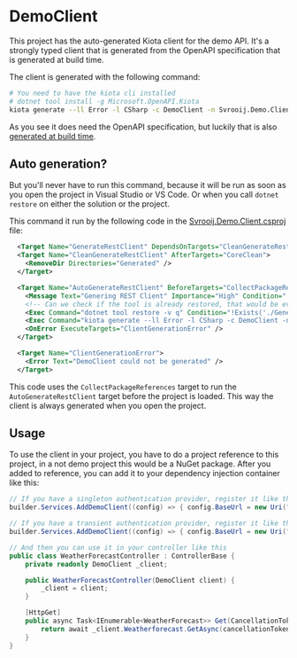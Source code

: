 ﻿# DemoClient

This project has the auto-generated Kiota client for the demo API. It's a strongly typed client that is generated from the OpenAPI specification that is generated at build time.

The client is generated with the following command:

```bash
# You need to have the kiota cli installed
# dotnet tool install -g Microsoft.OpenAPI.Kiota
kiota generate --ll Error -l CSharp -c DemoClient -n Svrooij.Demo.Client -d ../Svrooij.Demo.Api/wwwroot/swagger/v1/swagger.json -o ./Generated --serializer Microsoft.Kiota.Serialization.Json.JsonSerializationWriterFactory --deserializer Microsoft.Kiota.Serialization.Json.JsonParseNodeFactory
```

As you see it does need the OpenAPI specification, but luckily that is also [generated at build time](https://github.com/svrooij/demo-api-with-auth?tab=readme-ov-file#generate-openapi-specification).

## Auto generation?

But you'll never have to run this command, because it will be run as soon as you open the project in Visual Studio or VS Code. Or when you call `dotnet restore` on either the solution or the project.

This command it run by the following code in the [Svrooij.Demo.Client.csproj](./Svrooij.Demo.Client.csproj) file:

```xml
  <Target Name="GenerateRestClient" DependsOnTargets="CleanGenerateRestClient;AutoGenerateRestClient" />
  <Target Name="CleanGenerateRestClient" AfterTargets="CoreClean">
    <RemoveDir Directories="Generated" />
  </Target>

  <Target Name="AutoGenerateRestClient" BeforeTargets="CollectPackageReferences" Outputs="Generated/DemoClient.cs">
    <Message Text="Genering REST Client" Importance="High" Condition="!Exists('./Generated/DemoClient.cs')" />
	<!-- Can we check if the tool is already restored, that would be even better!-->
	<Exec Command="dotnet tool restore -v q" Condition="!Exists('./Generated/DemoClient.cs')" />
	<Exec Command="kiota generate --ll Error -l CSharp -c DemoClient -n Svrooij.Demo.Client -d ../Svrooij.Demo.Api/wwwroot/swagger/v1/swagger.json -o ./Generated --serializer Microsoft.Kiota.Serialization.Json.JsonSerializationWriterFactory --deserializer Microsoft.Kiota.Serialization.Json.JsonParseNodeFactory" Condition="!Exists('./Generated/DemoClient.cs')" />
	<OnError ExecuteTargets="ClientGenerationError" />
  </Target>

  <Target Name="ClientGenerationError">
	<Error Text="DemoClient could not be generated" />
  </Target>
```

This code uses the `CollectPackageReferences` target to run the `AutoGenerateRestClient` target before the project is loaded. This way the client is always generated when you open the project.

## Usage

To use the client in your project, you have to do a project reference to this project, in a not demo project this would be a NuGet package.
After you added to reference, you can add it to your dependency injection container like this:

```csharp
// If you have a singleton authentication provider, register it like this
builder.Services.AddDemoClient((config) => { config.BaseUrl = new Uri("https://localhost:5001"); }, someIAuthenticationProviderInstance);

// If you have a transient authentication provider, register it like this
builder.Services.AddDemoClient((config) => { config.BaseUrl = new Uri("https://localhost:5001"); }, (sp) => new SomeIAuthenticationProviderImplementation());

// And then you can use it in your controller like this
public class WeatherForecastController : ControllerBase {
	private readonly DemoClient _client;

	public WeatherForecastController(DemoClient client) {
		_client = client;
	}

	[HttpGet]
	public async Task<IEnumerable<WeatherForecast>> Get(CancellationToken cancellationToken) {
		return await _client.Weatherforecast.GetAsync(cancellationToken: cancellationToken);
	}
}
```
